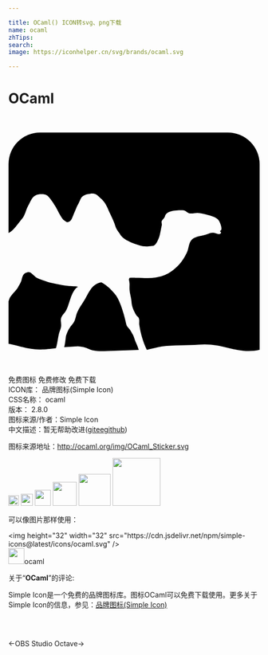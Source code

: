```yaml
---

title: OCaml() ICON转svg、png下载
name: ocaml
zhTips: 
search: 
image: https://iconhelper.cn/svg/brands/ocaml.svg

---
```


# OCaml  <small style="font-size: 60%;font-weight: 100"></small>

<div id="svg" class="svg-wrap">
<svg role="img" viewBox="0 0 24 24" xmlns="http://www.w3.org/2000/svg"><title>OCaml icon</title><path d="M12.186 21.63c-.085-.169-.186-.523-.254-.675-.067-.135-.27-.506-.37-.625-.22-.253-.27-.27-.338-.607-.119-.574-.405-1.587-.76-2.295-.186-.372-.49-.676-.76-.946-.236-.236-.776-.624-.877-.607-.895.169-1.165 1.046-1.586 1.738-.237.388-.473.709-.659 1.114-.168.371-.152.793-.439 1.114a2.95 2.95 0 0 0-.624 1.097c-.034.084-.101.928-.186 1.13l1.317-.084c1.232.085.877.557 2.785.456l3.02-.101a5.372 5.372 0 0 0-.27-.709zm8.776-20.084H3.038a3.018 3.018 0 0 0-3.021 3.02v6.583c.439-.152 1.046-1.08 1.249-1.3.337-.388.405-.894.574-1.198.388-.709.455-1.215 1.333-1.215.405 0 .574.101.844.473.186.253.523.742.675 1.063.186.371.473.86.608.962.1.067.185.135.27.169.135.05.253-.051.354-.119.118-.1.169-.286.287-.556.169-.389.338-.827.439-.996.169-.27.236-.608.422-.76.27-.236.641-.253.742-.27.557-.118.81.27 1.08.507.186.168.422.489.608.91.135.338.304.66.388.845.068.185.237.49.338.86.101.321.337.574.439.743 0 0 .152.405 1.03.777a7.5 7.5 0 0 0 .81.286c.388.135.759.119 1.231.068.338 0 .524-.49.676-.878.084-.236.185-.894.236-1.08.05-.185-.085-.32.034-.49.135-.185.219-.202.286-.438.17-.523 1.114-.54 1.654-.54.456 0 .389.439 1.148.287.439-.085.86.05 1.317.185.388.102.76.22.979.473.135.169.489.996.135 1.03.033.033.067.118.118.151-.085.321-.422.085-.625.051-.253-.05-.439 0-.692.118-.439.186-1.063.169-1.451.49-.32.27-.32.86-.473 1.198 0 0-.422 1.063-1.316 1.721-.237.17-.692.574-1.671.726-.439.068-.86.068-1.317.05-.219-.016-.438-.016-.658-.016-.135 0-.574-.017-.557.034l-.05.118a.6.6 0 0 0 .033.169c.017.1.017.185.034.27 0 .185-.017.388 0 .574.017.388.169.742.186 1.147.017.439.236.912.455 1.266.085.135.203.152.254.32.067.186 0 .406.033.608.118.794.355 1.637.71 2.363v.017c.438-.067.894-.236 1.468-.32 1.063-.153 2.531-.085 3.476-.17 2.397-.219 3.697.98 5.84.49V4.567a3.043 3.043 0 0 0-3.038-3.021zm-8.945 14.177c0-.034 0-.034 0 0zM5.553 18.49c.169-.371.27-.777.405-1.148.135-.354.337-.86.692-1.046-.05-.05-.743-.068-.928-.085-.203-.017-.406-.05-.608-.084a22.96 22.96 0 0 1-1.148-.236c-.22-.051-.979-.321-1.13-.389-.389-.168-.642-.658-.929-.607-.185.034-.371.101-.49.287-.1.152-.134.422-.202.607-.084.203-.22.405-.32.608-.237.354-.625.675-.794 1.03-.033.084-.05.168-.084.253v4.067c.202.034.405.068.624.135 1.688.456 2.093.49 3.747.304l.152-.017c.118-.27.22-1.164.304-1.434.067-.22.152-.389.186-.591.033-.203 0-.405-.017-.59-.034-.49.354-.66.54-1.064z"/></svg>
</div>
<detail full-name='ocaml'></detail>

<div class="detail-page">
<p>
<span><span class="badge-success badge">免费图标</span> <span class="badge-success badge">免费修改</span>  <span class="badge-success badge">免费下载</span> </span>
<br/>
<span>
ICON库：
<span class="badge-secondary badge">品牌图标(Simple Icon)</span> 
</span>
<br/>
<span>
CSS名称：
<span class="badge-secondary badge">ocaml</span> 
</span>

<br/>
<span>
版本：
<span class="badge-secondary badge">2.8.0</span> 
</span>
<br/>
<span>图标来源/作者：<span class="badge-light badge">Simple Icon</span></span> 
<br/>
<span class="zh-detail">中文描述：暂无<span class="help-link"><span>帮助改进</span>(<a href="https://gitee.com/liuwave/icon-helper/edit/master/json/brands/ocaml.json" target="_blank" rel="noopener noreferrer">gitee</a><a href="https://github.com/liuwave/icon-helper/edit/master/json/brands/ocaml.json" target="_blank" rel="noopener noreferrer">github</a></span>)</span><br/>
</p>
</div><div class="description description alert alert-light"><p>图标来源地址：<a href="http://ocaml.org/img/OCaml_Sticker.svg" target="_blank" rel="noopener noreferrer">http://ocaml.org/img/OCaml_Sticker.svg</a></p></div>
<div class="alert alert-dark">
<img height="21" width="21" src="https://cdn.jsdelivr.net/npm/simple-icons@latest/icons/ocaml.svg" />
<img height="24" width="24" src="https://cdn.jsdelivr.net/npm/simple-icons@latest/icons/ocaml.svg" />
<img height="32" width="32" src="https://cdn.jsdelivr.net/npm/simple-icons@latest/icons/ocaml.svg" />
<img height="48" width="48" src="https://cdn.jsdelivr.net/npm/simple-icons@latest/icons/ocaml.svg" />
<img height="64" width="64" src="https://cdn.jsdelivr.net/npm/simple-icons@latest/icons/ocaml.svg" />
<img height="96" width="96" src="https://cdn.jsdelivr.net/npm/simple-icons@latest/icons/ocaml.svg" />

</div>
<div>
  <p>可以像图片那样使用：    
  </p>
  <div class="alert alert-primary" style="font-size: 14px">
    &lt;img height="32" width="32" src="https://cdn.jsdelivr.net/npm/simple-icons@latest/icons/ocaml.svg" /&gt;
    <copy-btn content='<img height="32" width="32" src="https://cdn.jsdelivr.net/npm/simple-icons@latest/icons/ocaml.svg" />'></copy-btn>
  </div>
  <div class="alert alert-secondary">
    <img height="32" width="32" src="https://cdn.jsdelivr.net/npm/simple-icons@latest/icons/ocaml.svg" />ocaml
    <copy-btn content="ocaml" btn-title="复制图标名称"></copy-btn>
  </div>
</div>
<div class="icon-detail__container">
<p>关于“<b>OCaml</b>”的评论:</p>
</div>
<Vssue title="关于“OCaml”的评论" />
<div><p>Simple Icon是一个免费的品牌图标库。图标OCaml可以免费下载使用。更多关于  Simple Icon的信息，参见：<a target="_blank" href="https://iconhelper.cn/brands.html">品牌图标(Simple Icon)</a>
</p></div>


<div style="padding:2rem 0 " class="page-nav"><p class="inner"><span class="prev">←<router-link to="/icon/obs-studio.html">OBS Studio</router-link></span> <span class="next"><router-link to="/icon/octave.html">Octave</router-link>→</span></p></div>
